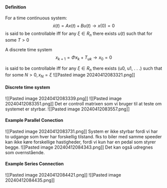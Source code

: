 #### Definition
For a time continuous system:
$$
\dot{x}(t)=Ax(t)+Bu(t) \rightarrow x(0)=0
$$
is said to be controllable iff for any $\xi \in  R_{n}$ there exists $u(t)$ such that for some $T>0$

A discrete time system
$$
x_{k+1}=\Phi x_{k}+T_{uk} \rightarrow x_{0}=0
$$

is said to be controllable iff for any $\xi \in  R_{n}$ there exists (u0, u1, . . .) such that for some $N>0, x_{N}=\xi$
![[Pasted image 20240412083321.png]]

#### Discrete time system
![[Pasted image 20240412083339.png]]
![[Pasted image 20240412083351.png]]
Det er controll matrixen som vi bruger til at teste om systemet er styrbar.
![[Pasted image 20240412083557.png]]

#### Example Parallel Conection
![[Pasted image 20240412083731.png]]
System er ikke styrbar fordi vi har to udgange som hver har forskellig tilstand. fks to biler med samme speeder kan ikke køre forskellige hastigheder, fordi vi kun har en pedal som styrer begge.
![[Pasted image 20240412084343.png]]
Det kan også udregnes som overnstående.

#### Example Series Connection
![[Pasted image 20240412084421.png]]
![[Pasted image 20240412084435.png]]
